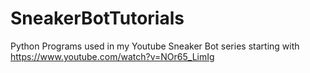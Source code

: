 # SneakerBotTutorials
Python Programs used in my Youtube Sneaker Bot series starting with https://www.youtube.com/watch?v=NOr65_LimIg